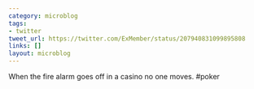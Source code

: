 ```yaml
---
category: microblog
tags:
- twitter
tweet_url: https://twitter.com/ExMember/status/207940831099895808
links: []
layout: microblog
---
```

When the fire alarm goes off in a casino no one moves. #poker
